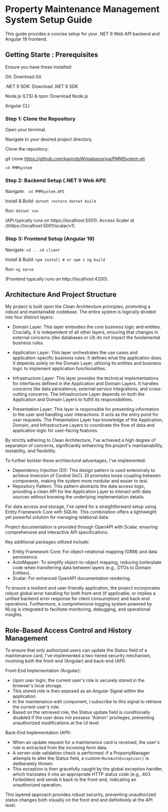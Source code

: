 # Property Maintenance Management System Setup Guide #
This guide provides a concise setup for your .NET 9 Web API backend and Angular 19 frontend.

## Getting Starte : Prerequisites
Ensure you have these installed:

Git: Download Git

.NET 9 SDK: Download .NET 9 SDK

Node.js (LTS) & npm: Download Node.js

Angular CLI

### Step 1: Clone the Repository
Open your terminal.

Navigate to your desired project directory.

Clone the repository:

git clone https://github.com/kavinduWimalasooriya/PMMSystem.git

<code>cd PMMSystem</code>

### Step 2: Backend Setup (.NET 9 Web API)
Navigate:
<code> cd PMMSystem.API </code>

Install & Build:
<code>dotnet restore
dotnet build</code>

Run:
<code>dotnet run</code>

(API typically runs on https://localhost:5001). Access Scaler at /(https://localhost:5001/scalar/v1).

### Step 3: Frontend Setup (Angular 19)
Navigate:
<code>cd ..
cd client</code>

Install & Build:
<code>npm install # or npm i
ng build</code>

Run:
<code>ng serve</code>

(Frontend typically runs on http://localhost:4200).

## Architecture And Project Structure ##

My project is built upon the Clean Architecture principles, promoting a robust and maintainable codebase. The entire system is logically divided into four distinct layers:

- Domain Layer: This layer embodies the core business logic and entities. Crucially, it is independent of all other layers, ensuring that changes in external concerns (like databases or UI) do not impact the fundamental business rules.

- Application Layer: This layer orchestrates the use cases and application-specific business rules. It defines what the application does. It depends solely on the Domain Layer, utilizing its entities and business logic to implement application functionalities.

- Infrastructure Layer: This layer provides the technical implementations for interfaces defined in the Application and Domain Layers. It handles concerns like data persistence, external service integrations, and cross-cutting concerns. The Infrastructure Layer depends on both the Application and Domain Layers to fulfill its responsibilities.

- Presentation Layer: This layer is responsible for presenting information to the user and handling user interactions. It acts as the entry point for user requests. The Presentation Layer has knowledge of the Application, Domain, and Infrastructure Layers to coordinate the flow of data and application logic for user-facing features.

By strictly adhering to Clean Architecture, I've achieved a high degree of separation of concerns, significantly enhancing the project's maintainability, testability, and flexibility.

To further bolster these architectural advantages, I've implemented:

- Dependency Injection (DI): This design pattern is used extensively to achieve Inversion of Control (IoC). DI promotes loose coupling between components, making the system more modular and easier to test.
- Repository Pattern: This pattern abstracts the data access logic, providing a clean API for the Application Layer to interact with data sources without knowing the underlying implementation details.

For data access and storage, I've opted for a straightforward setup using Entity Framework Core with SQLite. This combination offers a lightweight yet powerful solution for managing relational data.

Project documentation is provided through OpenAPI with Scalar, ensuring comprehensive and interactive API specifications.

Key additional packages utilized include:

- Entity Framework Core: For object-relational mapping (ORM) and data persistence.
- AutoMapper: To simplify object-to-object mapping, reducing boilerplate code when transferring data between layers (e.g., DTOs to Domain Entities).
- Scalar: For enhanced OpenAPI documentation rendering.

To ensure a resilient and user-friendly application, the project incorporates robust global error handling for both front-end (if applicable, or implies a unified backend error response for client consumption) and back-end operations. Furthermore, a comprehensive logging system powered by NLog is integrated to facilitate monitoring, debugging, and operational insights.

## Role-Based Access Control and History Management ##

To ensure that only authorized users can update the Status field of a maintenance card, I've implemented a two-tiered security mechanism, involving both the front-end (Angular) and back-end (API).

Front-End Implementation (Angular):

- Upon user login, the current user's role is securely stored in the browser's local storage.
- This stored role is then exposed as an Angular Signal within the application.
- In the maintenance-edit component, I subscribe to this signal to retrieve the current user's role.
- Based on the retrieved role, the Status update field is conditionally disabled if the user does not possess "Admin" privileges, preventing unauthorized modifications at the UI level.
  
Back-End Implementation (API):

- When an update request for a maintenance card is received, the user's role is extracted from the incoming form data.
- A server-side validation check is performed: if a PropertyManager attempts to alter the Status field, a custom <code>MockAuthException()</code> is deliberately thrown.
- This exception is then gracefully caught by the global exception handler, which translates it into an appropriate HTTP status code (e.g., 403 Forbidden) and sends it back to the front-end, indicating an unauthorized operation.

This layered approach provides robust security, preventing unauthorized status changes both visually on the front end and definitively at the API level.
